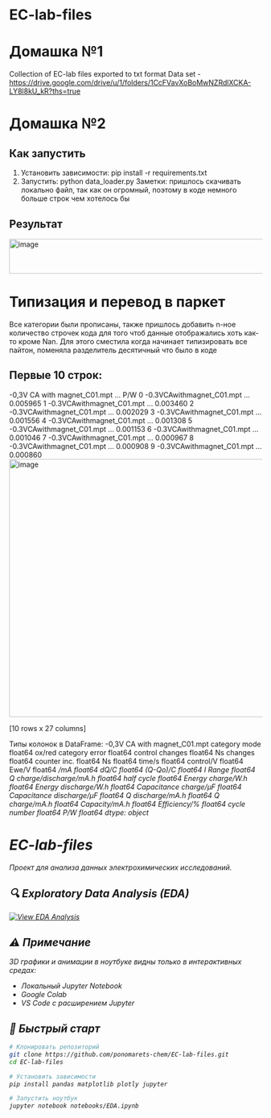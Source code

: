 # EC-lab-files
# Домашка №1
Collection of EC-lab files exported to txt format
Data set -https://drive.google.com/drive/u/1/folders/1CcFVavXoBoMwNZRdlXCKA-LY8l8kU_kR?ths=true 
# Домашка №2
## Как запустить
1. Установить зависимости:
pip install -r requirements.txt
2. Запустить:
python data_loader.py
Заметки: пришлось скачивать локально файл, так как он огромный, поэтому в коде немного больше строк чем хотелось бы
## Результат
<img width="620" height="69" alt="image" src="https://github.com/user-attachments/assets/9dc4b465-6650-42d7-88a4-98fbdde628b9" />


# Типизация и перевод в паркет

Все категории были прописаны, также пришлось добавить n-ное количество строчек кода для того чтоб данные отображались хоть как-то кроме Nan. Для этого сместила когда начинает типизировать все пайтон, поменяла разделитель десятичный
что было в коде
## Первые 10 строк:
  -0,3V CA with magnet_C01.mpt  ...       P/W
0    -0.3VCAwithmagnet_C01.mpt  ...  0.005965
1    -0.3VCAwithmagnet_C01.mpt  ...  0.003460
2    -0.3VCAwithmagnet_C01.mpt  ...  0.002029
3    -0.3VCAwithmagnet_C01.mpt  ...  0.001556
4    -0.3VCAwithmagnet_C01.mpt  ...  0.001308
5    -0.3VCAwithmagnet_C01.mpt  ...  0.001153
6    -0.3VCAwithmagnet_C01.mpt  ...  0.001046
7    -0.3VCAwithmagnet_C01.mpt  ...  0.000967
8    -0.3VCAwithmagnet_C01.mpt  ...  0.000908
9    -0.3VCAwithmagnet_C01.mpt  ...  0.000860
<img width="756" height="512" alt="image" src="https://github.com/user-attachments/assets/d1a405a2-c95a-45b7-9d0d-f3883ff04818" />


[10 rows x 27 columns]

Типы колонок в DataFrame:
-0,3V CA with magnet_C01.mpt    category
mode                             float64
ox/red                          category
error                            float64
control changes                  float64
Ns changes                       float64
counter inc.                     float64
Ns                               float64
time/s                           float64
control/V                        float64
Ewe/V                            float64
<I>/mA                           float64
dQ/C                             float64
(Q-Qo)/C                         float64
I Range                          float64
Q charge/discharge/mA.h          float64
half cycle                       float64
Energy charge/W.h                float64
Energy discharge/W.h             float64
Capacitance charge/µF            float64
Capacitance discharge/µF         float64
Q discharge/mA.h                 float64
Q charge/mA.h                    float64
Capacity/mA.h                    float64
Efficiency/%                     float64
cycle number                     float64
P/W                              float64
dtype: object


# EC-lab-files

Проект для анализа данных электрохимических исследований.

## 🔍 Exploratory Data Analysis (EDA)

[![View EDA Analysis](https://img.shields.io/badge/📊_View_EDA_Notebook-NbViewer-blue)](https://nbviewer.org/github/ponomarets-chem/EC-lab-files/blob/main/notebooks/EDA.ipynb)



## ⚠️ Примечание

3D графики и анимации в ноутбуке видны только в интерактивных средах:
- Локальный Jupyter Notebook
- Google Colab
- VS Code с расширением Jupyter

## 🚀 Быстрый старт

```bash
# Клонировать репозиторий
git clone https://github.com/ponomarets-chem/EC-lab-files.git
cd EC-lab-files

# Установить зависимости
pip install pandas matplotlib plotly jupyter

# Запустить ноутбук
jupyter notebook notebooks/EDA.ipynb
